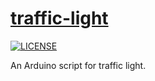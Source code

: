 # [traffic-light](https://github.com/viduxsh/traffic-light)

[![LICENSE](https://img.shields.io/badge/license-MIT-lightgrey.svg)](https://github.com/viduxsh/traffic-light/blob/main/LICENSE)

 An Arduino script for traffic light.